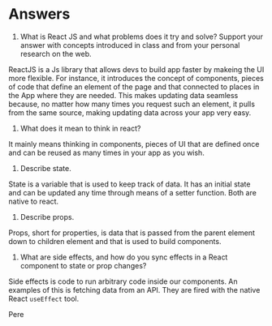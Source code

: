 # Answers

1. What is React JS and what problems does it try and solve? Support your answer with concepts introduced in class and from your personal research on the web.

ReactJS is a Js library that allows devs to build app faster by makeing the UI more flexible. For instance, it introduces the concept of components, pieces of code that define an element of the page and that connected to places in the App where they are needed. This makes updating data seamless because, no matter how many times you request such an element, it pulls from the same source, making updating data across your app very easy.

1. What does it mean to think in react?

It mainly means thinking in components, pieces of UI that are defined once and can be reused as many times in your app as you wish.

1. Describe state.

State is a variable that is used to keep track of data. It has an initial state and can be updated any time through means of a setter function. Both are native to react.

1. Describe props.

Props, short for properties, is data that is passed from the parent element down to children element and that is used to build components.

1. What are side effects, and how do you sync effects in a React component to state or prop changes?

Side effects is code to run arbitrary code inside our components. An examples of this is fetching data from an API. They are fired with the native React `useEffect` tool.

Pere
